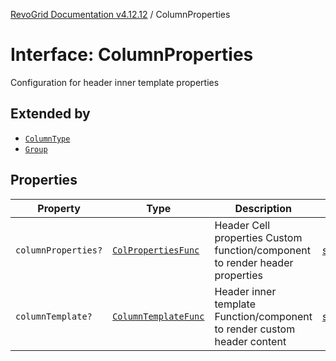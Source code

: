 [RevoGrid Documentation v4.12.12](README.md) / ColumnProperties

# Interface: ColumnProperties

Configuration for header inner template properties

## Extended by

- [`ColumnType`](Interface.ColumnType.md)
- [`Group`](Interface.Group.md)

## Properties

| Property | Type | Description | Defined in |
| ------ | ------ | ------ | ------ |
| `columnProperties?` | [`ColPropertiesFunc`](TypeAlias.ColPropertiesFunc.md) | Header Cell properties Custom function/component to render header properties | [src/types/interfaces.ts:120](https://github.com/revolist/revogrid/blob/ecd92bead8bd3117a71a9fcab227f9b0f91c2edf/src/types/interfaces.ts#L120) |
| `columnTemplate?` | [`ColumnTemplateFunc`](TypeAlias.ColumnTemplateFunc.md) | Header inner template Function/component to render custom header content | [src/types/interfaces.ts:115](https://github.com/revolist/revogrid/blob/ecd92bead8bd3117a71a9fcab227f9b0f91c2edf/src/types/interfaces.ts#L115) |
